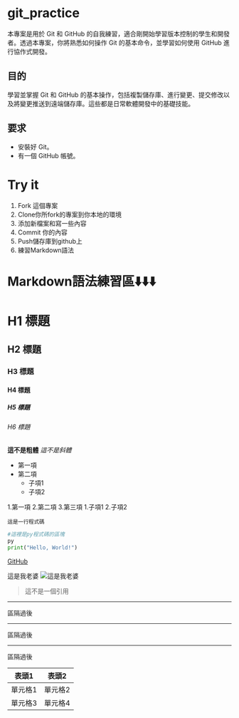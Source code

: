 # git_practice
本專案是用於 Git 和 GitHub 的自我練習，適合剛開始學習版本控制的學生和開發者。透過本專案，你將熟悉如何操作 Git 的基本命令，並學習如何使用 GitHub 進行協作式開發。

## 目的
學習並掌握 Git 和 GitHub 的基本操作，包括複製儲存庫、進行變更、提交修改以及將變更推送到遠端儲存庫。這些都是日常軟體開發中的基礎技能。

## 要求
- 安裝好 Git。
- 有一個 GitHub 帳號。

# Try it
1. Fork 這個專案
2. Clone你所fork的專案到你本地的環境
3. 添加新檔案和寫一些內容
4. Commit 你的內容
5. Push儲存庫到github上
6. 練習Markdown語法

# Markdown語法練習區⬇️⬇️⬇️

# H1 標題
## H2 標題
### H3 標題
#### H4 標題
##### H5 標題
###### H6 標題

**這不是粗體**
*這不是斜體*

- 第一項
- 第二項
  - 子項1
  - 子項2

1.第一項
2.第二項
3.第三項
  1.子項1
  2.子項2

`這是一行程式碼`

```python
#這裡是py程式碼的區塊
py
print("Hello, World!")
```
[GitHub](https://github.com/)

這是我老婆
![這是我老婆](https://upload.wikimedia.org/wikipedia/commons/b/b1/IVE%27s_Gaeul_In_January_2023.jpg)

>這不是一個引用

---
區隔過後
***
區隔過後
___
區隔過後

| 表頭1 | 表頭2 |
| ----- | ----- |
| 單元格1 | 單元格2 |
| 單元格3 | 單元格4 |

